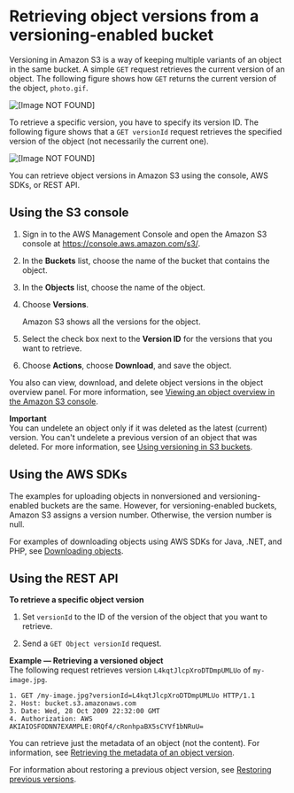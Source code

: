 # Retrieving object versions from a versioning\-enabled bucket<a name="RetrievingObjectVersions"></a>

Versioning in Amazon S3 is a way of keeping multiple variants of an object in the same bucket\. A simple `GET` request retrieves the current version of an object\. The following figure shows how `GET` returns the current version of the object, `photo.gif`\.

![\[Image NOT FOUND\]](http://docs.aws.amazon.com/AmazonS3/latest/userguide/images/versioning_GET_NoVersionID.png)

To retrieve a specific version, you have to specify its version ID\. The following figure shows that a `GET versionId` request retrieves the specified version of the object \(not necessarily the current one\)\.

![\[Image NOT FOUND\]](http://docs.aws.amazon.com/AmazonS3/latest/userguide/images/versioning_GET_Versioned.png)

You can retrieve object versions in Amazon S3 using the console, AWS SDKs, or REST API\.

## Using the S3 console<a name="retrieving-object-versions"></a>

1. Sign in to the AWS Management Console and open the Amazon S3 console at [https://console\.aws\.amazon\.com/s3/](https://console.aws.amazon.com/s3/)\.

1. In the **Buckets** list, choose the name of the bucket that contains the object\.

1. In the **Objects** list, choose the name of the object\.

1. Choose **Versions**\.

   Amazon S3 shows all the versions for the object\.

1. Select the check box next to the **Version ID** for the versions that you want to retrieve\.

1. Choose **Actions**, choose **Download**, and save the object\.

You also can view, download, and delete object versions in the object overview panel\. For more information, see [Viewing an object overview in the Amazon S3 console](view-object-overview.md)\.

**Important**  
You can undelete an object only if it was deleted as the latest \(current\) version\. You can't undelete a previous version of an object that was deleted\. For more information, see [Using versioning in S3 buckets](Versioning.md)\.

## Using the AWS SDKs<a name="retrieve-obj-version-sdks"></a>

The examples for uploading objects in nonversioned and versioning\-enabled buckets are the same\. However, for versioning\-enabled buckets, Amazon S3 assigns a version number\. Otherwise, the version number is null\.

For examples of downloading objects using AWS SDKs for Java, \.NET, and PHP, see [Downloading objects](https://docs.aws.amazon.com/AmazonS3/latest/userguide/download-objects.html)\.

## Using the REST API<a name="retrieve-obj-version-rest"></a>

**To retrieve a specific object version**

1. Set `versionId` to the ID of the version of the object that you want to retrieve\.

1. Send a `GET Object versionId` request\.

**Example — Retrieving a versioned object**  
The following request retrieves version `L4kqtJlcpXroDTDmpUMLUo` of `my-image.jpg`\.  

```
1. GET /my-image.jpg?versionId=L4kqtJlcpXroDTDmpUMLUo HTTP/1.1
2. Host: bucket.s3.amazonaws.com
3. Date: Wed, 28 Oct 2009 22:32:00 GMT
4. Authorization: AWS AKIAIOSFODNN7EXAMPLE:0RQf4/cRonhpaBX5sCYVf1bNRuU=
```

You can retrieve just the metadata of an object \(not the content\)\. For information, see [Retrieving the metadata of an object version](RetMetaOfObjVersion.md)\.

For information about restoring a previous object version, see [Restoring previous versions](RestoringPreviousVersions.md)\.